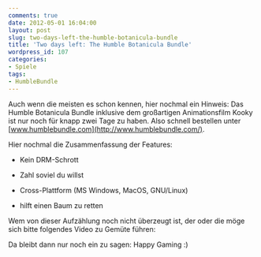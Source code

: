 ```yaml
---
comments: true
date: 2012-05-01 16:04:00
layout: post
slug: two-days-left-the-humble-botanicula-bundle
title: 'Two days left: The Humble Botanicula Bundle'
wordpress_id: 107
categories:
- Spiele
tags:
- HumbleBundle
---
```


Auch wenn die meisten es schon kennen, hier nochmal ein Hinweis: Das Humble Botanicula Bundle inklusive dem großartigen Animationsfilm Kooky ist nur noch für knapp zwei Tage zu haben. Also schnell bestellen unter [www.humblebundle.com](http://www.humblebundle.com/).

Hier nochmal die Zusammenfassung der Features:



	
  * Kein DRM-Schrott

	
  * Zahl soviel du willst

	
  * Cross-Plattform (MS Windows, MacOS, GNU/Linux)

	
  * hilft einen Baum zu retten




Wem von dieser Aufzählung noch nicht überzeugt ist, der oder die möge sich bitte folgendes Video zu Gemüte führen:













Da bleibt dann nur noch ein zu sagen: Happy Gaming :)
